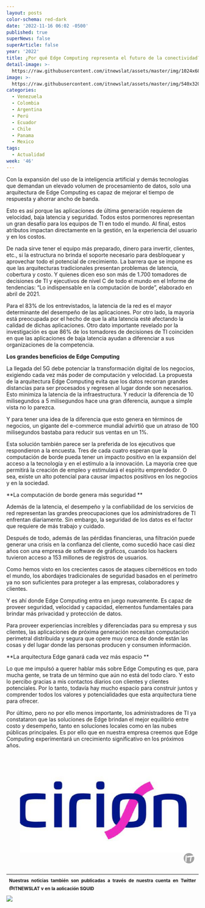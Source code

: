 ```yaml
---
layout: posts
color-schema: red-dark
date: '2022-11-16 06:02 -0500'
published: true
superNews: false
superArticle: false
year: '2022'
title: ¿Por qué Edge Computing representa el futuro de la conectividad?
detail-image: >-
  https://raw.githubusercontent.com/itnewslat/assets/master/img/1024x680/cirion-g.jpg
image: >-
  https://raw.githubusercontent.com/itnewslat/assets/master/img/540x320/cirion-p.jpg
categories:
  - Venezuela
  - Colombia
  - Argentina
  - Perú
  - Ecuador
  - Chile
  - Panama
  - Mexico
tags:
  - Actualidad
week: '46'
---
```

Con la expansión del uso de la inteligencia artificial y demás tecnologías que demandan un elevado volumen de procesamiento de datos, solo una arquitectura de Edge Computing es capaz de mejorar el tiempo de respuesta y ahorrar ancho de banda. 

Esto es así porque las aplicaciones de última generación requieren de velocidad, baja latencia y seguridad.  Todos estos pormenores representan un gran desafío para los equipos de TI en todo el mundo.  Al final, estos atributos impactan directamente en la gestión, en la experiencia del usuario y en los costos. 

De nada sirve tener el equipo más preparado, dinero para invertir, clientes, etc., si la estructura no brinda el soporte necesario para desbloquear y aprovechar todo el potencial de crecimiento. La barrera que se impone es que las arquitecturas tradicionales presentan problemas de latencia, cobertura y costo. Y quienes dicen eso son más de 1.700 tomadores de decisiones de TI y ejecutivos de nivel C de todo el mundo en el Informe de tendencias: “Lo indispensable en la computación de borde”, elaborado en abril de 2021. 

Para el 83% de los entrevistados, la latencia de la red es el mayor determinante del desempeño de las aplicaciones. Por otro lado, la mayoría está preocupada por el hecho de que la alta latencia esté afectando la calidad de dichas aplicaciones. Otro dato importante revelado por la investigación es que 86% de los tomadores de decisiones de TI coinciden en que las aplicaciones de baja latencia ayudan a diferenciar a sus organizaciones de la competencia. 

**Los grandes beneficios de Edge Computing** 

La llegada del 5G debe potenciar la transformación digital de los negocios, exigiendo cada vez más poder de computación y velocidad. La propuesta de la arquitectura Edge Computing evita que los datos recorran grandes distancias para ser procesados y regresen al lugar donde son necesarios. Esto minimiza la latencia de la infraestructura. Y reducir la diferencia de 10 milisegundos a 5 milisegundos hace una gran diferencia, aunque a simple vista no lo parezca. 

Y para tener una idea de la diferencia que esto genera en términos de negocios, un gigante del e-commerce mundial advirtió que un atraso de 100 milisegundos bastaba para reducir sus ventas en un 1%. 

Esta solución también parece ser la preferida de los ejecutivos que respondieron a la encuesta. Tres de cada cuatro esperan que la computación de borde pueda tener un impacto positivo en la expansión del acceso a la tecnología y en el estímulo a la innovación.  La mayoría cree que permitirá la creación de empleo y estimulará el espíritu emprendedor. O sea, existe un alto potencial para causar impactos positivos en los negocios y en la sociedad. 

**La computación de borde genera más seguridad **

Además de la latencia, el desempeño y la confiabilidad de los servicios de red representan las grandes preocupaciones que los administradores de TI enfrentan diariamente. Sin embargo, la seguridad de los datos es el factor que requiere de más trabajo y cuidado. 

Después de todo, además de las pérdidas financieras, una filtración puede generar una crisis en la confianza del cliente, como sucedió hace casi diez años con una empresa de software de gráficos, cuando los hackers tuvieron acceso a 153 millones de registros de usuarios. 

Como hemos visto en los crecientes casos de ataques cibernéticos en todo el mundo, los abordajes tradicionales de seguridad basados en el perímetro ya no son suficientes para proteger a las empresas, colaboradores y clientes. 

Y es ahí donde Edge Computing entra en juego nuevamente.  Es capaz de proveer seguridad, velocidad y capacidad, elementos fundamentales para brindar más privacidad y protección de datos. 

Para proveer experiencias increíbles y diferenciadas para su empresa y sus clientes, las aplicaciones de próxima generación necesitan computación perimetral distribuida y segura que opere muy cerca de donde están las cosas y del lugar donde las personas producen y consumen información. 

**La arquitectura Edge ganará cada vez más espacio **

Lo que me impulsó a querer hablar más sobre Edge Computing es que, para mucha gente, se trata de un término que aún no está del todo claro. Y esto lo percibo gracias a mis contactos diarios con clientes y clientes potenciales. Por lo tanto, todavía hay mucho espacio para construir juntos y comprender todos los valores y potencialidades que esta arquitectura tiene para ofrecer. 

Por último, pero no por ello menos importante, los administradores de TI ya constataron que las soluciones de Edge brindan el mejor equilibrio entre costo y desempeño, tanto en soluciones locales como en las nubes públicas principales. Es por ello que en nuestra empresa creemos que Edge Computing experimentará un crecimiento significativo en los próximos años.

![](https://raw.githubusercontent.com/itnewslat/assets/master/img/540x320/cirion-p.jpg)

<table style="height: 42px;" width="569">
<tbody>
<tr>
<td style="text-align: justify;"><sub><strong>Nuestras noticias también son publicadas a través de nuestra cuenta en Twitter <a href="https://twitter.com/itnewslat?lang=es">@ITNEWSLAT</a> y en la aplicación <a href="https://squidapp.co/en/">SQUID</a></strong></sub></td>
</tr>
</tbody>
</table>

<img src="https://tracker.metricool.com/c3po.jpg?hash=56f88a41e39ab42c063cc51676587a04"/>